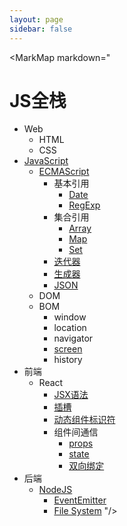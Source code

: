 ```yaml
---
layout: page
sidebar: false
---
```


<script setup>
import MarkMap from './MarkMap.vue';
</script>

<MarkMap markdown="
# JS全栈
- Web
  - HTML
  - CSS
- [JavaScript](javascript/index)
    - [ECMAScript](javascript/ecma-script/index)
      - 基本引用
        - [Date](javascript/ecma-script/basic-reference/date)
        - [RegExp](javascript/ecma-script/basic-reference/reg-exp)
      - 集合引用
        - [Array](javascript/ecma-script/collection-reference/array)
        - [Map](javascript/ecma-script/collection-reference/map)
        - [Set](javascript/ecma-script/collection-reference/set)
      - [迭代器](javascript/ecma-script/iterator)
      - [生成器](javascript/ecma-script/generator)
      - [JSON](javascript/ecma-script/json)
    - DOM
    - BOM
      - window
      - location
      - navigator
      - [screen](javascript/bom/screen)
      - history
- 前端
  - React
    - [JSX语法](frontend/react/jsx)
    - [插槽](frontend/react/slot)
    - [动态组件标识符](frontend/react/dynamic-component-identifier)
    - 组件间通信
      - [props](frontend/react/component-interaction/props)
      - [state](frontend/react/component-interaction/state)
      - [双向绑定](frontend/react/component-interaction/two-way-binding)
- 后端
  - [NodeJS](backend/nodejs/index)
    - [EventEmitter](backend/nodejs/event-emitter)
    - [File System](backend/nodejs/file-system)
"/>

